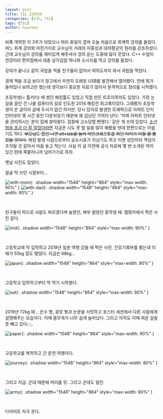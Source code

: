```yaml
---
layout: post
title: TIL_220919
categories: [노트, TIL]
tags: [TIL]
author: hyunseo
---
```


비록 개학한 지 3주가 되었으나 여러 휴일이 겹쳐 오늘 처음으로 회계학 강의를 들었다. 여느 회계 강의와 마찬가지로 교수님이 거래의 이중성과 대차평균의 원리를 강조하셨다. 근데 교수님이 강의를 재미있게 해주셔서 강의 듣는 도중에 많이 웃었다. C++ 수업이 연강이라 편의점에서 대충 삼각김밥 하나와 소시지를 먹고 강의를 들었다.

강의가 끝나고 같이 국밥을 먹을 친구들이 없어서 여의도까지 와서 국밥을 먹었다.

경제 책을 조금 보다가 창고에서 우연히 오래된 USB를 발견해서 열어봤다. 안에 뭐가 들어있나 보려고만 했는데 생각보다 중요한 자료가 많아서 본격적으로 정리를 시작했다.

초등학생(= 툴키티) 때 썼던 해킹툴도 있었고 직접 만든 트로이목마도 있었다. 가장 눈길을 끌던 건 나를 컴퓨터의 길로 인도한 2014 해킹전 회고록이었다. 그래봤자 초등학생이 쓴 글이라 글에 두서가 없긴 하지만. 당시 임의로 발생한 트래픽으로 아파트 단지 인터넷이 몇 시간 동안 다운되었기 때문에 꽤 겁났던 기억이 난다. '어제 아파트 인터넷을 관리하시는 분이 집에 찾아왔다. 검찰에 고소당할 뻔했다.' 같은 게 쓰여 있었다. [소년법을 조금 더 잘 알았더라면](https://ko.wikipedia.org/wiki/%EC%B4%89%EB%B2%95%EC%86%8C%EB%85%84) 지금은 시도 못 할 일을 많이 해봤을 텐데 한편으로는 아쉽기도 하다. ~~부모님도 틈만 나면 alt+tab을 눌러 마인크래프트를 하던 아이가 이럴 줄 몰랐을 것이다.~~ 해킹 발생 시점으로부터 공소시효가 지났기도 하고 이젠 성인이라 책임이 조각될 것 같아서 마음 놓고 적는다. 사실 이 글 이전에 공식 자료에 몇 번 소개된 적이 있긴 한데 쪽팔리니까 넘어가기로 하자.

옛날 사진도 많았다.

얼굴 막 쓰던 시절부터...

![with-mom](https://user-images.githubusercontent.com/39645522/191012130-bd66b4aa-6807-48e3-8627-e5905ef94acf.jpg){: .shadow width="1548" height="864" style="max-width: 90%" }
![with-dad](https://user-images.githubusercontent.com/39645522/191012136-49b10431-791e-41ac-a90e-65ecb37b5660.jpg){: .shadow width="1548" height="864" style="max-width: 90%" }

<br>

친구들이 턱으로 사람도 찌르겠다며 놀렸던, 매우 말랐던 중학생 때. 캠핑카에서 찍은 사진 같다.

![mid](https://user-images.githubusercontent.com/39645522/191012282-f5ad7146-82e9-4f2b-b6db-447d8f4d5acf.jpg){: .shadow width="1548" height="864" style="max-width: 90%" }

<br>

고등학교에 막 입학하고 2018년 일본 여행 갔을 때 찍은 사진. 건강기록부를 봤는데 이때가 55kg 정도 됐었다. 지금은 68kg...

![japan](https://user-images.githubusercontent.com/39645522/191012196-256d2820-1109-4eba-aade-b5192ba299d8.jpg){: .shadow width="1548" height="864" style="max-width: 90%" }

<br>

고등학교 입학하고부터 막 먹기 시작했다.

![eat](https://user-images.githubusercontent.com/39645522/191012202-b093631b-2623-41e8-bada-f0e155d1eb36.jpg){: .shadow width="1548" height="864" style="max-width: 90%" }

<br>

2019년 72kg 때... 은수 형, 광호 형과 논문을 서밋하고 포스터 세션에서 다른 사람에게 설명해주는 모습이다. 이때 몸무게가 너무 쉽게 늘어났다. 그리고 아직도 이때 찌운 살을 못 빼고 있다;-;.

![paper](https://user-images.githubusercontent.com/39645522/191012248-e4c4215a-87f9-4c4e-9db7-808b43e8da3b.jpg){: .shadow width="1548" height="864" style="max-width: 90%" }

<br>

고등학교를 복학하고 간 춘천 여행이다.

![journey](https://user-images.githubusercontent.com/39645522/191012232-48689ee6-6fb1-4bcf-bf3b-57bf012dcdc6.jpg){: .shadow width="1548" height="864" style="max-width: 90%" }

<br>

그리고 지금. 군대 때문에 머리를 민. 그리고 군대도 밀린.

![army](https://user-images.githubusercontent.com/39645522/191012274-14c9a9e8-7dda-45c9-bcac-d6992ee235dc.jpg){: .shadow width="1548" height="864" style="max-width: 90%" }

<br>

다이어트 자극 온다.
